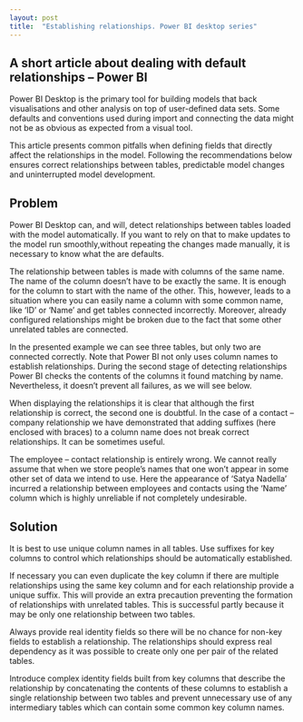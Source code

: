 ```yaml
---
layout: post
title:  "Establishing relationships. Power BI desktop series"
---
```


## A short article about dealing with default relationships – Power BI
Power BI Desktop is the primary tool for building models that back visualisations and other analysis on top of user-defined data sets. Some defaults and conventions used during import and connecting the data might not be as obvious as expected from a visual tool.

This article presents common pitfalls when defining fields that directly affect the relationships in the model. Following the recommendations below ensures correct relationships between tables, predictable model changes and uninterrupted model development.

## Problem
Power BI Desktop can, and will, detect relationships between tables loaded with the model automatically. If you want to rely on that to make updates to the model run smoothly,without repeating the changes made manually, it is necessary to know what the are defaults.

The relationship between tables is made with columns of the same name. The name of the column doesn’t have to be exactly the same. It is enough for the column to start with the name of the other. This, however, leads to a situation where you can easily name a column with some common name, like ‘ID’ or ‘Name’ and get tables connected incorrectly. Moreover, already configured relationships might be broken due to the fact that some other unrelated tables are connected.

In the presented example we can see three tables, but only two are connected correctly. Note that Power BI not only uses column names to establish relationships. During the second stage of detecting relationships Power BI checks the contents of the columns it found matching by name. Nevertheless, it doesn’t prevent all failures, as we will see below.

When displaying the relationships it is clear that although the first relationship is correct, the second one is doubtful. In the case of a contact – company relationship we have demonstrated that adding suffixes (here enclosed with braces) to a column name does not break correct relationships. It can be sometimes useful.

The employee – contact relationship is entirely wrong. We cannot really assume that when we store people’s names that one won’t appear in some other set of data we intend to use. Here the appearance of ‘Satya Nadella’ incurred a relationship between employees and contacts using the ‘Name’ column which is highly unreliable if not completely undesirable.


## Solution
It is best to use unique column names in all tables. Use suffixes for key columns to control which relationships should be automatically established.

If necessary you can even duplicate the key column if there are multiple relationships using the same key column and for each relationship provide a unique suffix. This will provide an extra precaution preventing the formation of relationships with unrelated tables. This is successful partly because it may be only one relationship between two tables.

Always provide real identity fields so there will be no chance for non-key fields to establish a relationship. The relationships should express real dependency as it was possible to create only one per pair of the related tables.

Introduce complex identity fields built from key columns that describe the relationship by concatenating the contents of these columns to establish a single relationship between two tables and prevent unnecessary use of any intermediary tables which can contain some common key column names.
